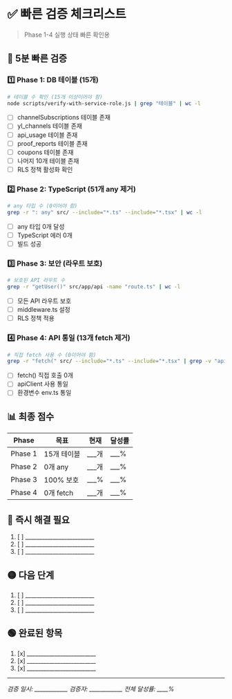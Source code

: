 # ✅ 빠른 검증 체크리스트

> Phase 1-4 실행 상태 빠른 확인용

## 🚀 5분 빠른 검증

### 1️⃣ Phase 1: DB 테이블 (15개)
```bash
# 테이블 수 확인 (15개 이상이어야 함)
node scripts/verify-with-service-role.js | grep "테이블" | wc -l
```
- [ ] channelSubscriptions 테이블 존재
- [ ] yl_channels 테이블 존재
- [ ] api_usage 테이블 존재
- [ ] proof_reports 테이블 존재
- [ ] coupons 테이블 존재
- [ ] 나머지 10개 테이블 존재
- [ ] RLS 정책 활성화 확인

### 2️⃣ Phase 2: TypeScript (51개 any 제거)
```bash
# any 타입 수 (0이어야 함)
grep -r ": any" src/ --include="*.ts" --include="*.tsx" | wc -l
```
- [ ] any 타입 0개 달성
- [ ] TypeScript 에러 0개
- [ ] 빌드 성공

### 3️⃣ Phase 3: 보안 (라우트 보호)
```bash
# 보호된 API 라우트 수
grep -r "getUser()" src/app/api -name "route.ts" | wc -l
```
- [ ] 모든 API 라우트 보호
- [ ] middleware.ts 설정
- [ ] RLS 정책 적용

### 4️⃣ Phase 4: API 통일 (13개 fetch 제거)
```bash
# 직접 fetch 사용 수 (0이어야 함)
grep -r "fetch(" src/ --include="*.ts" --include="*.tsx" | grep -v "apiClient" | wc -l
```
- [ ] fetch() 직접 호출 0개
- [ ] apiClient 사용 통일
- [ ] 환경변수 env.ts 통일

## 📊 최종 점수

| Phase | 목표 | 현재 | 달성률 |
|-------|------|------|--------|
| Phase 1 | 15개 테이블 | ___개 | ___% |
| Phase 2 | 0개 any | ___개 | ___% |
| Phase 3 | 100% 보호 | ___% | ___% |
| Phase 4 | 0개 fetch | ___개 | ___% |

## 🔴 즉시 해결 필요

1. [ ] _________________________
2. [ ] _________________________
3. [ ] _________________________

## 🟡 다음 단계

1. [ ] _________________________
2. [ ] _________________________
3. [ ] _________________________

## 🟢 완료된 항목

1. [x] _________________________
2. [x] _________________________
3. [x] _________________________

---

*검증 일시: ____________*
*검증자: ____________*
*전체 달성률: ____%*